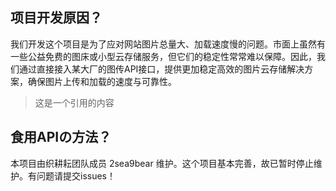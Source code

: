 ## 项目开发原因？
我们开发这个项目是为了应对网站图片总量大、加载速度慢的问题。市面上虽然有一些公益免费的图床或小型云存储服务，但它们的稳定性常常难以保障。因此，我们通过直接接入某大厂的图传API接口，提供更加稳定高效的图片云存储解决方案，确保图片上传和加载的速度与可靠性。
> 这是一个引用的内容

## 食用APIの方法？
本项目由织耕耘团队成员 2sea9bear 维护。这个项目基本完善，故已暂时停止维护。有问题请提交issues！
